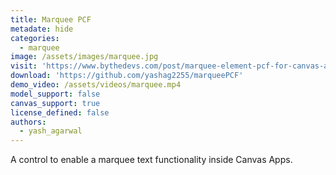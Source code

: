```yaml
---
title: Marquee PCF
metadate: hide
categories:
  - marquee
image: /assets/images/marquee.jpg
visit: 'https://www.bythedevs.com/post/marquee-element-pcf-for-canvas-apps-in-power-apps'
download: 'https://github.com/yashag2255/marqueePCF'
demo_video: /assets/videos/marquee.mp4
model_support: false
canvas_support: true
license_defined: false
authors:
  - yash_agarwal
---
```


A control to enable a marquee text functionality inside Canvas Apps.

